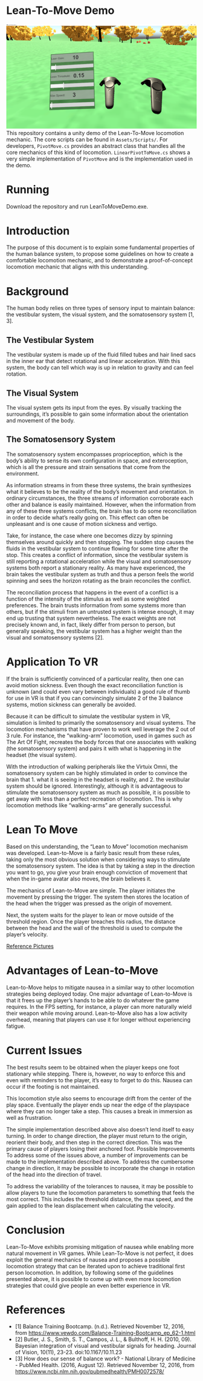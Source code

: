 # Lean-To-Move Demo
![Lean-To-Move](https://raw.githubusercontent.com/Erupac/LeanToMove/master/Images/ScreenShot3.PNG)
This repository contains a unity demo of the Lean-To-Move locomotion mechanic. The core scripts can be found in `Assets/Scripts/`. For developers, `PivotMove.cs` provides an abstract class that handles all the core mechanics of this kind of locomotion. `LinearPivotToMove.cs` shows a very simple implementation of `PivotMove` and is the implementation used in the demo.

# Running
Download the repository and run LeanToMoveDemo.exe.

# Introduction
The purpose of this document is to explain some fundamental properties of the human balance system, to propose some guidelines on how to create a comfortable locomotion mechanic, and to demonstrate a proof-of-concept locomotion mechanic that aligns with this understanding.
# Background 
The human body relies on three types of sensory input to maintain balance: the vestibular system, the visual system, and the somatosensory system [1, 3].
## The Vestibular System
The vestibular system is made up of the fluid filled tubes and hair lined sacs in the inner ear that detect rotational and linear acceleration. With this system, the body can tell which way is up in relation to gravity and can feel rotation.
## The Visual System
The visual system gets its input from the eyes. By visually tracking the surroundings, it’s possible to gain some information about the orientation and movement of the body.
## The Somatosensory System
The somatosensory system encompasses proprioception, which is the body’s ability to sense its own configuration in space, and exteroception, which is all the pressure and strain sensations that come from the environment.


As information streams in from these three systems, the brain synthesizes what it believes to be the reality of the body’s movement and orientation. In ordinary circumstances, the three streams of information corroborate each other and balance is easily maintained. However, when the information from any of these three systems conflicts, the brain has to do some reconciliation in order to decide what’s really going on. This effect can often be unpleasant and is one cause of motion sickness and vertigo.


Take, for instance, the case where one becomes dizzy by spinning themselves around quickly and then stopping. The sudden stop causes the fluids in the vestibular system to continue flowing for some time after the stop. This creates a conflict of information, since the vestibular system is still reporting a rotational acceleration while the visual and somatosensory systems both report a stationary reality. As many have experienced, the brain takes the vestibular system as truth and thus a person feels the world spinning and sees the horizon rotating as the brain reconciles the conflict.


The reconciliation process that happens in the event of a conflict is a function of the intensity of the stimulus as well as some weighted preferences. The brain trusts information from some systems more than others, but if the stimuli from an untrusted system is intense enough, it may end up trusting that system nevertheless. The exact weights are not precisely known and, in fact, likely differ from person to person, but generally speaking, the vestibular system has a higher weight than the visual and somatosensory systems [2].
# Application To VR
If the brain is sufficiently convinced of a particular reality, then one can avoid motion sickness. Even though the exact reconciliation function is unknown (and could even vary between individuals) a good rule of thumb for use in VR is that if you can convincingly simulate 2 of the 3 balance systems, motion sickness can generally be avoided.


Because it can be difficult to simulate the vestibular system in VR, simulation is limited to primarily the somatosensory and visual systems. The locomotion mechanisms that have proven to work well leverage the 2 out of 3 rule. For instance, the “walking-arm” locomotion, used in games such as The Art Of Fight, recreates the body forces that one associates with walking (the somatosensory system) and pairs it with what is happening in the headset (the visual system).


With the introduction of  walking peripherals like the Virtuix Omni, the somatosensory system can be highly stimulated in order to convince the brain that 1. what it is seeing in the headset is reality, and 2. the vestibular system should be ignored. Interestingly, although it is advantageous to stimulate the somatosensory system as much as possible, it is possible to get away with less than a perfect recreation of locomotion. This is why locomotion methods like “walking-arms” are generally successful. 
# Lean To Move
Based on this understanding, the “Lean to Move” locomotion mechanism was developed. Lean-to-Move is a fairly basic result from these rules, taking only the most obvious solution when considering ways to stimulate the somatosensory system. The idea is that by taking a step in the direction you want to go, you give your brain enough conviction of movement that when the in-game avatar also moves, the brain believes it.


The mechanics of Lean-to-Move are simple. The player initiates the movement by pressing the trigger. The system then stores the location of the head when the trigger was pressed as the origin of movement.

Next, the system waits for the player to lean or move outside of the threshold region. Once the player breaches this radius, the distance between the head and the wall of the threshold is used to compute the player’s velocity.


[Reference Pictures](http://imgur.com/a/m8ioB)
# Advantages of Lean-to-Move
Lean-to-Move helps to mitigate nausea in a similar way to other locomotion strategies being deployed today. One major advantage of Lean-to-Move is that it frees up the player’s hands to be able to do whatever the game requires. In the FPS setting, for instance, a player can more naturally wield their weapon while moving around. Lean-to-Move also has a low activity overhead, meaning that players can use it for longer without experiencing fatigue.
# Current Issues 
The best results seem to be obtained when the player keeps one foot stationary while stepping. There is, however, no way to enforce this and even with reminders to the player, it’s easy to forget to do this. Nausea can occur if the footing is not maintained.


This locomotion style also seems to encourage drift from the center of the play space. Eventually the player ends up near the edge of the playspace where they can no longer take a step. This causes a break in immersion as well as frustration.


The simple implementation described above also doesn’t lend itself to easy turning. In order to change direction, the player must return to the origin, reorient their body, and then step in the correct direction. This was the primary cause of players losing their anchored foot. 
Possible Improvements
To address some of the issues above, a number of improvements can be made to the implementation described above. To address the cumbersome change in direction, it may be possible to incorporate the change in rotation of the head into the direction of travel.


To address the variability of the tolerances to nausea, it may be possible to allow players to tune the locomotion parameters to something that feels the most correct. This includes the threshold distance, the max speed, and the gain applied to the lean displacement when calculating the velocity.
# Conclusion
Lean-To-Move exhibits promising mitigation of nausea while enabling more natural movement in VR games. While Lean-To-Move is not perfect, it does exploit the general mechanics of nausea and proposes a possible locomotion strategy that can be iterated upon to achieve traditional first person locomotion. In addition, by following some of the guidelines presented above, it is possible to come up with even more locomotion strategies that could give people an even better experience in VR. 
# References
* [1] Balance Training Bootcamp. (n.d.). Retrieved November 12, 2016, from https://www.vewdo.com/Balance-Training-Bootcamp_ep_62-1.html
* [2] Butler, J. S., Smith, S. T., Campos, J. L., & Bulthoff, H. H. (2010, 09). Bayesian integration of visual and vestibular signals for heading. Journal of Vision, 10(11), 23-23. doi:10.1167/10.11.23
* [3] How does our sense of balance work? - National Library of Medicine - PubMed Health. (2016, August 12). Retrieved November 12, 2016, from https://www.ncbi.nlm.nih.gov/pubmedhealth/PMH0072578/
